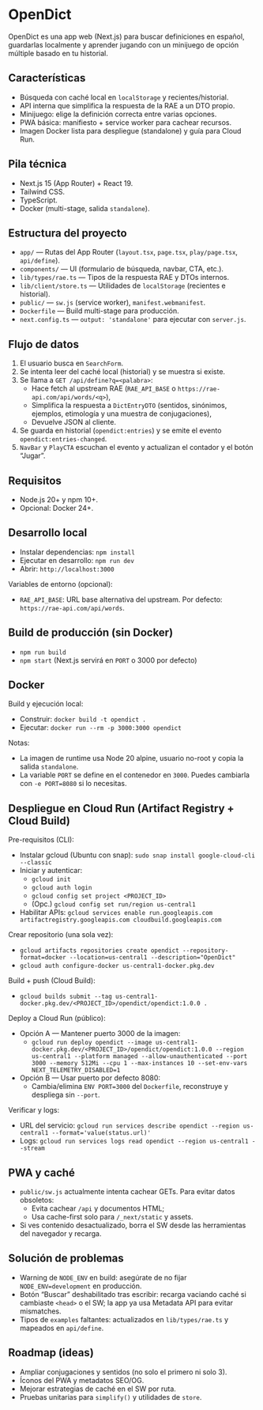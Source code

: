 # OpenDict

OpenDict es una app web (Next.js) para buscar definiciones en español, guardarlas localmente y aprender jugando con un minijuego de opción múltiple basado en tu historial.

## Características
- Búsqueda con caché local en `localStorage` y recientes/historial.
- API interna que simplifica la respuesta de la RAE a un DTO propio.
- Minijuego: elige la definición correcta entre varias opciones.
- PWA básica: manifiesto + service worker para cachear recursos.
- Imagen Docker lista para despliegue (standalone) y guía para Cloud Run.

## Pila técnica
- Next.js 15 (App Router) + React 19.
- Tailwind CSS.
- TypeScript.
- Docker (multi-stage, salida `standalone`).

## Estructura del proyecto
- `app/` — Rutas del App Router (`layout.tsx`, `page.tsx`, `play/page.tsx`, `api/define`).
- `components/` — UI (formulario de búsqueda, navbar, CTA, etc.).
- `lib/types/rae.ts` — Tipos de la respuesta RAE y DTOs internos.
- `lib/client/store.ts` — Utilidades de `localStorage` (recientes e historial).
- `public/` — `sw.js` (service worker), `manifest.webmanifest`.
- `Dockerfile` — Build multi-stage para producción.
- `next.config.ts` — `output: 'standalone'` para ejecutar con `server.js`.

## Flujo de datos
1. El usuario busca en `SearchForm`.
2. Se intenta leer del caché local (historial) y se muestra si existe.
3. Se llama a `GET /api/define?q=<palabra>`:
   - Hace fetch al upstream RAE (`RAE_API_BASE` o `https://rae-api.com/api/words/<q>`),
   - Simplifica la respuesta a `DictEntryDTO` (sentidos, sinónimos, ejemplos, etimología y una muestra de conjugaciones),
   - Devuelve JSON al cliente.
4. Se guarda en historial (`opendict:entries`) y se emite el evento `opendict:entries-changed`.
5. `NavBar` y `PlayCTA` escuchan el evento y actualizan el contador y el botón “Jugar”.

## Requisitos
- Node.js 20+ y npm 10+.
- Opcional: Docker 24+.

## Desarrollo local
- Instalar dependencias: `npm install`
- Ejecutar en desarrollo: `npm run dev`
- Abrir: `http://localhost:3000`

Variables de entorno (opcional):
- `RAE_API_BASE`: URL base alternativa del upstream. Por defecto: `https://rae-api.com/api/words`.

## Build de producción (sin Docker)
- `npm run build`
- `npm start` (Next.js servirá en `PORT` o 3000 por defecto)

## Docker
Build y ejecución local:
- Construir: `docker build -t opendict .`
- Ejecutar: `docker run --rm -p 3000:3000 opendict`

Notas:
- La imagen de runtime usa Node 20 alpine, usuario no-root y copia la salida `standalone`.
- La variable `PORT` se define en el contenedor en `3000`. Puedes cambiarla con `-e PORT=8080` si lo necesitas.

## Despliegue en Cloud Run (Artifact Registry + Cloud Build)
Pre-requisitos (CLI):
- Instalar gcloud (Ubuntu con snap): `sudo snap install google-cloud-cli --classic`
- Iniciar y autenticar:
  - `gcloud init`
  - `gcloud auth login`
  - `gcloud config set project <PROJECT_ID>`
  - (Opc.) `gcloud config set run/region us-central1`
- Habilitar APIs: `gcloud services enable run.googleapis.com artifactregistry.googleapis.com cloudbuild.googleapis.com`

Crear repositorio (una sola vez):
- `gcloud artifacts repositories create opendict --repository-format=docker --location=us-central1 --description="OpenDict"`
- `gcloud auth configure-docker us-central1-docker.pkg.dev`

Build + push (Cloud Build):
- `gcloud builds submit --tag us-central1-docker.pkg.dev/<PROJECT_ID>/opendict/opendict:1.0.0 .`

Deploy a Cloud Run (público):
- Opción A — Mantener puerto 3000 de la imagen:
  - `gcloud run deploy opendict --image us-central1-docker.pkg.dev/<PROJECT_ID>/opendict/opendict:1.0.0 --region us-central1 --platform managed --allow-unauthenticated --port 3000 --memory 512Mi --cpu 1 --max-instances 10 --set-env-vars NEXT_TELEMETRY_DISABLED=1`
- Opción B — Usar puerto por defecto 8080:
  - Cambia/elimina `ENV PORT=3000` del `Dockerfile`, reconstruye y despliega sin `--port`.

Verificar y logs:
- URL del servicio: `gcloud run services describe opendict --region us-central1 --format='value(status.url)'`
- Logs: `gcloud run services logs read opendict --region us-central1 --stream`

## PWA y caché
- `public/sw.js` actualmente intenta cachear GETs. Para evitar datos obsoletos:
  - Evita cachear `/api` y documentos HTML;
  - Usa cache-first solo para `/_next/static` y assets.
- Si ves contenido desactualizado, borra el SW desde las herramientas del navegador y recarga.

## Solución de problemas
- Warning de `NODE_ENV` en build: asegúrate de no fijar `NODE_ENV=development` en producción.
- Botón “Buscar” deshabilitado tras escribir: recarga vaciando caché si cambiaste `<head>` o el SW; la app ya usa Metadata API para evitar mismatches.
- Tipos de `examples` faltantes: actualizados en `lib/types/rae.ts` y mapeados en `api/define`.

## Roadmap (ideas)
- Ampliar conjugaciones y sentidos (no solo el primero ni solo 3).
- Íconos del PWA y metadatos SEO/OG.
- Mejorar estrategias de caché en el SW por ruta.
- Pruebas unitarias para `simplify()` y utilidades de `store`.

